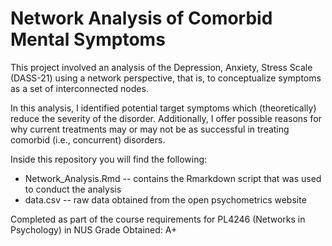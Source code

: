 # Network Analysis of Comorbid Mental Symptoms
This project involved an analysis of the Depression, Anxiety, Stress Scale (DASS-21) using a network perspective, that is, to conceptualize symptoms as a set of interconnected nodes. 

In this analysis, I identified potential target symptoms which (theoretically) reduce the severity of the disorder. 
Additionally, I offer possible reasons for why current treatments may or may not be as successful in treating comorbid (i.e., concurrent) disorders. 

Inside this repository you will find the following:
- Network_Analysis.Rmd -- contains the Rmarkdown script that was used to conduct the analysis 
- data.csv -- raw data obtained from the open psychometrics website 

Completed as part of the course requirements for PL4246 (Networks in Psychology) in NUS 
Grade Obtained: A+
